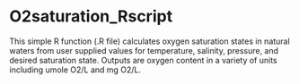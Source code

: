 O2saturation_Rscript
====================

This simple R function (.R file) calculates oxygen saturation states in natural waters from user supplied values for temperature, salinity, pressure, and desired saturation state. Outputs are oxygen content in a variety of units including umole O2/L and mg O2/L.
